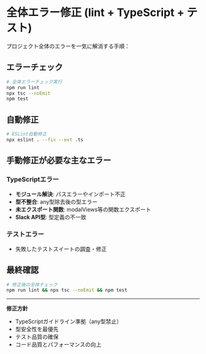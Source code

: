# 全体エラー修正 (lint + TypeScript + テスト)

プロジェクト全体のエラーを一気に解消する手順：

## エラーチェック
```bash
# 全体エラーチェック実行
npm run lint
npx tsc --noEmit  
npm test
```

## 自動修正
```bash
# ESLint自動修正
npx eslint . --fix --ext .ts
```

## 手動修正が必要な主なエラー

### TypeScriptエラー
- **モジュール解決**: パスエラーやインポート不正
- **型不整合**: any型除去後の型エラー
- **未エクスポート関数**: modalViews等の関数エクスポート
- **Slack API型**: 型定義の不一致

### テストエラー
- 失敗したテストスイートの調査・修正

## 最終確認
```bash
# 修正後の全体チェック
npm run lint && npx tsc --noEmit && npm test
```

---

**修正方針**
- TypeScriptガイドライン準拠（any型禁止）
- 型安全性を最優先
- テスト品質の確保
- コード品質とパフォーマンスの向上  
